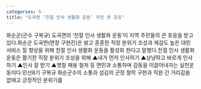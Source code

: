 ```yaml
---
categories: h
title: "도곡면 ‘친절 인사 생활화 운동’ 주민 큰 호응"
---
```

화순군(군수 구복규) 도곡면의 ‘친절 인사 생활화 운동’이 지역 주민들의 큰 호응을 받고 있다.화순군 도곡면(면장 구현진)은 밝고 훈훈한 직장 분위기 조성과 체감도 높은 대민서비스 질 향상을 위해 친절 인사 생활화 운동을 활성화 한다고 말했다.친절 인사 생활화 운동은 활기찬 직장 분위기 조성을 위해 ▲내가 먼저 인사하기 ▲상냥하고 바르게 인사하기 ▲인사 잘 받기 ▲명찰 패용 철저 등 면민과 소통하며 감동을 이끌어내자는 실천운동이다.민선8기 구복규 화순군수의 소통과 섬김의 군정 철학 구현과 직원 간 거리감을 없애고 긍정적인 분위기를